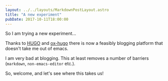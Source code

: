 ```yaml
---
layout: ../../layouts/MarkdownPostLayout.astro
title: "A new experiment"
pubDate: 2017-10-11T18:00:00
---
```


So I am trying a new experiment...

Thanks to [HUGO](https://gohugo.io/) and [ox-hugo](https://ox-hugo.scripter.co/) there is now a feasibly blogging platform
that doesn't take me out of emacs.

I am <span class="underline">very</span> bad at blogging. This at least removes a number of barriers
(`markdown`, `non-emacs-editor` etc.).

So, welcome, and let's see where this takes us!
